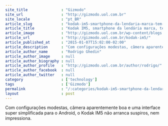 ```yaml
---
site_title               : "Gizmodo"
site_url                 : "http://gizmodo.uol.com.br"
site_locale              : "pt_BR"
article_slug             : "kodak-im5-smartphone-da-lendaria-marca-tem-tudo-para-agradar-seu-avo"
article_title            : "Kodak IM5, smartphone da lendária marca, tem tudo para agradar seu avô"
article_image            : "http://gizmodo.uol.com.br/wp-content/blogs.dir/8/files/2015/01/Kodak-IM5.jpg"
article_url              : "http://gizmodo.uol.com.br/kodak-im5/"
article_published_at     : "2015-01-07T15:02:00-02:00"
article_description      : "Com configurações modestas, câmera aparentemente boa e uma interface super simplificada para o Android, o Kodak IM5 não arranca suspiros, nem impressiona."
article_author_name      : "Rodrigo Ghedin"
article_author_image     : null
article_author_biography : null
article_author_profile   : "http://gizmodo.uol.com.br/author/rodrigo/"
article_author_facebook  : null
article_author_twitter   : null
category                 : ['technology']
tags                     : ['Gizmodo']
permalink                : "/:categories/kodak-im5-smartphone-da-lendaria-marca-tem-tudo-para-agradar-seu-avo/"
layout                   : post
---
```


Com configurações modestas, câmera aparentemente boa e uma interface super simplificada para o Android, o Kodak IM5 não arranca suspiros, nem impressiona.
